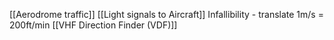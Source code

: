 [[Aerodrome traffic]]
[[Light signals to Aircraft]]
Infallibility - translate
1m/s = 200ft/min
[[VHF Direction Finder (VDF)]]
